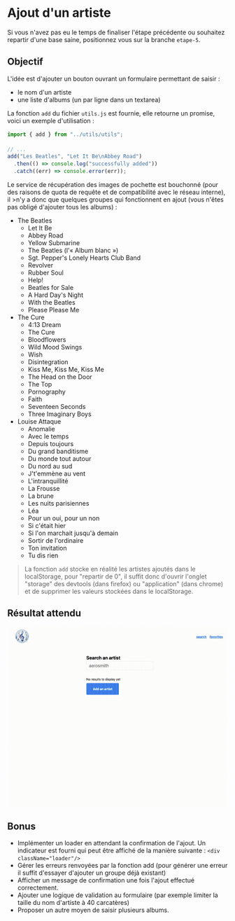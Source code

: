 # Ajout d'un artiste

Si vous n'avez pas eu le temps de finaliser l'étape précédente ou souhaitez repartir d'une base saine, positionnez vous sur la branche `etape-5`.

## Objectif
L'idée est d'ajouter un bouton ouvrant un formulaire permettant de saisir :

- le nom d'un artiste
- une liste d'albums (un par ligne dans un textarea)

La fonction `add` du fichier `utils.js` est fournie, elle retourne un promise, voici un exemple d'utilisation :

```js
import { add } from "../utils/utils";

// ...
add("Les Beatles", "Let It Be\nAbbey Road")
  .then(() => console.log("successfully added"))
  .catch((err) => console.error(err));
```

Le service de récupération des images de pochette est bouchonné (pour des raisons de quota de requête et de compatibilité avec le réseau interne), il >n'y a donc que quelques groupes qui fonctionnent en ajout (vous n'êtes pas obligé d'ajouter tous les albums) :
- The Beatles
  - Let It Be
  - Abbey Road
  - Yellow Submarine
  - The Beatles (l'« Album blanc »)
  - Sgt. Pepper's Lonely Hearts Club Band
  - Revolver
  - Rubber Soul
  - Help!
  - Beatles for Sale
  - A Hard Day's Night
  - With the Beatles
  - Please Please Me
- The Cure
  - 4:13 Dream
  - The Cure
  - Bloodflowers
  - Wild Mood Swings
  - Wish
  - Disintegration
  - Kiss Me, Kiss Me, Kiss Me
  - The Head on the Door
  - The Top
  - Pornography
  - Faith
  - Seventeen Seconds
  - Three Imaginary Boys
- Louise Attaque
  - Anomalie
  - Avec le temps
  - Depuis toujours
  - Du grand banditisme
  - Du monde tout autour
  - Du nord au sud
  - J't'emmène au vent
  - L'intranquillité
  - La Frousse
  - La brune
  - Les nuits parisiennes
  - Léa
  - Pour un oui, pour un non
  - Si c'était hier
  - Si l'on marchait jusqu'à demain
  - Sortir de l'ordinaire
  - Ton invitation
  - Tu dis rien

>La fonction `add` stocke en réalité les artistes ajoutés dans le localStorage, pour "repartir de 0", il suffit donc d'ouvrir l'onglet "storage" des devtools (dans firefox) ou "application" (dans chrome) et de supprimer les valeurs stockées dans le localStorage.

## Résultat attendu

![resultat-etape-6](../assets/img/resultat-etape-6.gif)

## Bonus

- Implémenter un loader en attendant la confirmation de l'ajout. Un indicateur est fourni qui peut être affiché de la manière suivante : `<div className="loader"/>`
- Gérer les erreurs renvoyées par la fonction add (pour générer une erreur il suffit d'essayer d'ajouter un groupe déjà existant)
- Afficher un message de confirmation une fois l'ajout effectué correctement.
- Ajouter une logique de validation au formulaire (par exemple limiter la taille du nom d'artiste à 40 carcatères)
- Proposer un autre moyen de saisir plusieurs albums.
